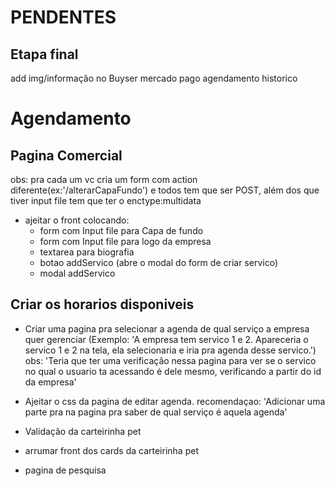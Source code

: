# PENDENTES

## Etapa final 

add img/informação no Buyser
mercado pago
agendamento
historico



# Agendamento

## Pagina Comercial
obs: pra cada um vc cria um form com action diferente(ex:'/alterarCapaFundo') e todos tem que ser POST, além dos que tiver input file tem que ter o enctype:multidata
- ajeitar o front colocando:
  - form com Input file para Capa de fundo
  - form com Input file para logo da empresa
  - textarea para biografia
  - botao addServico (abre o modal do form de criar servico)
  - modal addServico
  

## Criar os horarios disponiveis 
- Criar uma pagina pra selecionar a agenda de qual serviço a empresa quer gerenciar (Exemplo: 'A empresa tem servico 1 e 2. Apareceria o servico 1 e 2 na tela, ela selecionaria e iria pra agenda desse servico.')
obs: 'Teria que ter uma verificação nessa pagina para ver se o servico no qual o usuario ta acessando é dele mesmo, verificando a partir do id da empresa'

- Ajeitar o css da pagina de editar agenda.
recomendaçao: 'Adicionar uma parte pra na pagina pra saber de qual serviço é aquela agenda'





- Validação da carteirinha pet
- arrumar front dos cards da carteirinha pet
- pagina de pesquisa
